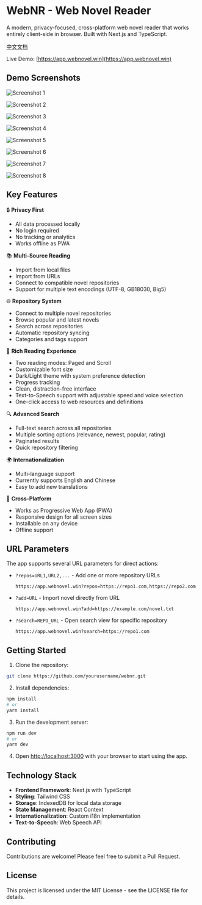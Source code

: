 # WebNR - Web Novel Reader

A modern, privacy-focused, cross-platform web novel reader that works entirely client-side in browser. Built with Next.js and TypeScript.

[中文文档](README.zh.md)

Live Demo: [https://app.webnovel.win](https://app.webnovel.win)

## Demo Screenshots

![Screenshot 1](imgs/Screenshot%202025-02-09%20174556.png)

![Screenshot 2](imgs/Screenshot%202025-02-09%20174735.png)

![Screenshot 3](imgs/Screenshot%202025-02-09%20174807.png)

![Screenshot 4](imgs/Screenshot%202025-02-09%20174820.png)

![Screenshot 5](imgs/Screenshot%202025-02-09%20174833.png)

![Screenshot 6](imgs/Screenshot%202025-02-09%20174855.png)

![Screenshot 7](imgs/Screenshot%202025-02-09%20174925.png)

![Screenshot 8](imgs/Screenshot%202025-02-09%20174925.png)

## Key Features

🔒 **Privacy First**
  
- All data processed locally
- No login required
- No tracking or analytics
- Works offline as PWA

📚 **Multi-Source Reading**

- Import from local files
- Import from URLs
- Connect to compatible novel repositories
- Support for multiple text encodings (UTF-8, GB18030, Big5)

🌐 **Repository System**
  
  - Connect to multiple novel repositories
  - Browse popular and latest novels
  - Search across repositories
  - Automatic repository syncing
  - Categories and tags support

📖 **Rich Reading Experience**

  - Two reading modes: Paged and Scroll
  - Customizable font size
  - Dark/Light theme with system preference detection
  - Progress tracking
  - Clean, distraction-free interface
  - Text-to-Speech support with adjustable speed and voice selection
  - One-click access to web resources and definitions

🔍 **Advanced Search**

  - Full-text search across all repositories
  - Multiple sorting options (relevance, newest, popular, rating)
  - Paginated results
  - Quick repository filtering

🌍 **Internationalization**

  - Multi-language support
  - Currently supports English and Chinese
  - Easy to add new translations

📱 **Cross-Platform**

  - Works as Progressive Web App (PWA)
  - Responsive design for all screen sizes
  - Installable on any device
  - Offline support


## URL Parameters

The app supports several URL parameters for direct actions:

- `?repos=URL1,URL2,...` - Add one or more repository URLs
  ```
  https://app.webnovel.win?repos=https://repo1.com,https://repo2.com
  ```

- `?add=URL` - Import novel directly from URL

  ```
  https://app.webnovel.win?add=https://example.com/novel.txt
  ```

- `?search=REPO_URL` - Open search view for specific repository

  ```
  https://app.webnovel.win?search=https://repo1.com
  ```

## Getting Started

1. Clone the repository:
```bash
git clone https://github.com/yourusername/webnr.git
```

2. Install dependencies:
```bash
npm install
# or
yarn install
```

3. Run the development server:
```bash
npm run dev
# or
yarn dev
```

4. Open [http://localhost:3000](http://localhost:3000) with your browser to start using the app.

## Technology Stack

- **Frontend Framework**: Next.js with TypeScript
- **Styling**: Tailwind CSS
- **Storage**: IndexedDB for local data storage
- **State Management**: React Context
- **Internationalization**: Custom i18n implementation
- **Text-to-Speech**: Web Speech API

## Contributing

Contributions are welcome! Please feel free to submit a Pull Request.

## License

This project is licensed under the MIT License - see the LICENSE file for details.
